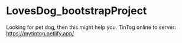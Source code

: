 # LovesDog_bootstrapProject
Looking for pet dog, then this might help you.
TinTog online to server: https://mytintog.netlify.app/
